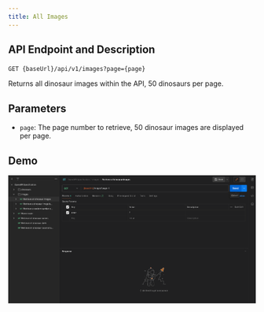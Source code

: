 ```yaml
---
title: All Images
---
```


## API Endpoint and Description

`GET {baseUrl}/api/v1/images?page={page}`

Returns all dinosaur images within the API, 50 dinosaurs per page.

## Parameters

-   `page`: The page number to retrieve, 50 dinosaur images are displayed per page.

## Demo

![Demo](../../public/endpoints/allImages.gif)
